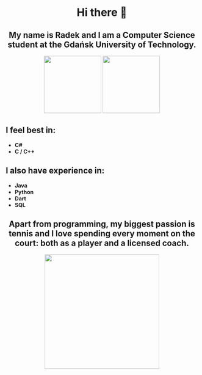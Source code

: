 <div align="center">

# Hi there 👋

## My name is Radek and I am a Computer Science student at the Gdańsk University of Technology.

<img height="150" src="https://github-readme-stats.vercel.app/api?username=Hunrax&theme=light&hide_border=false&include_all_commits=true&count_private=true"/>
<img height="150" src="https://streak-stats.demolab.com?user=Hunrax&theme=light&date_format=j%20M%5B%20Y%5D"/>
</div>
  
## I feel best in:
* **C#**
* **C / C++**

## I also have experience in:
* **Java**
* **Python**
* **Dart**
* **SQL**

<div align="center">

## Apart from programming, my biggest passion is tennis and I love spending every moment on the court: both as a player and a licensed coach.
<img height="300" src="https://github.com/user-attachments/assets/adc1f34a-acbf-4363-9ffc-9e178b8c7482"/>
</div>




<!--
**Hunrax/Hunrax** is a ✨ _special_ ✨ repository because its `README.md` (this file) appears on your GitHub profile.

Here are some ideas to get you started:

- 🔭 I’m currently working on ...
- 🌱 I’m currently learning ...
- 👯 I’m looking to collaborate on ...
- 🤔 I’m looking for help with ...
- 💬 Ask me about ...
- 📫 How to reach me: ...
- 😄 Pronouns: ...
- ⚡ Fun fact: ...
-->
